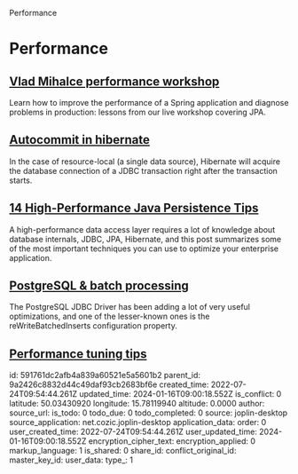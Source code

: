 Performance

# Performance

## [Vlad Mihalce performance workshop](https://dzone.com/articles/spring-boot-performance-workshop-with-vlad-mihalce-1)
Learn how to improve the performance of a Spring application and diagnose problems in production: lessons from our live workshop covering JPA.

## [Autocommit in hibernate](https://dzone.com/articles/how-to-delay-connection-acquisition-until-its-real)
In the case of resource-local (a single data source), Hibernate will acquire the database connection of a JDBC transaction right after the transaction starts.

## [14 High-Performance Java Persistence Tips](https://vladmihalcea.com/14-high-performance-java-persistence-tips)
A high-performance data access layer requires a lot of knowledge about database internals, JDBC, JPA, Hibernate, and this post summarizes some of the most important techniques you can use to optimize your enterprise application.

## [PostgreSQL & batch processing](https://vladmihalcea.com/postgresql-multi-row-insert-rewritebatchedinserts-property/)
The PostgreSQL JDBC Driver has been adding a lot of very useful optimizations, and one of the lesser-known ones is the reWriteBatchedInserts configuration property.

## [Performance tuning tips](https://thorben-janssen.com/hibernate-performance-tuning/)


id: 591761dc2afb4a839a60521e5a5601b2
parent_id: 9a2426c8832d44c49daf93cb2683bf6e
created_time: 2022-07-24T09:54:44.261Z
updated_time: 2024-01-16T09:00:18.552Z
is_conflict: 0
latitude: 50.03430920
longitude: 15.78119940
altitude: 0.0000
author: 
source_url: 
is_todo: 0
todo_due: 0
todo_completed: 0
source: joplin-desktop
source_application: net.cozic.joplin-desktop
application_data: 
order: 0
user_created_time: 2022-07-24T09:54:44.261Z
user_updated_time: 2024-01-16T09:00:18.552Z
encryption_cipher_text: 
encryption_applied: 0
markup_language: 1
is_shared: 0
share_id: 
conflict_original_id: 
master_key_id: 
user_data: 
type_: 1